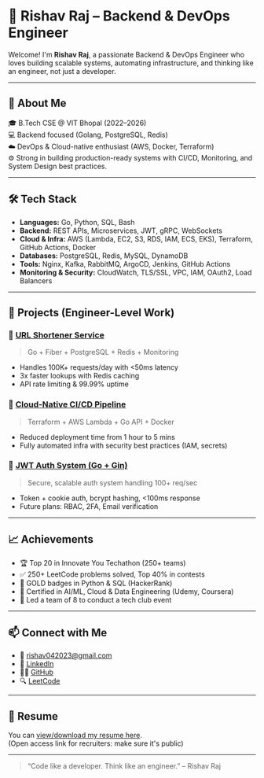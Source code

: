 # 📄 Rishav Raj – Backend & DevOps Engineer

Welcome! I'm **Rishav Raj**, a passionate Backend & DevOps Engineer who loves building scalable systems, automating infrastructure, and thinking like an engineer, not just a developer.

---

## 🧠 About Me

🎓 B.Tech CSE @ VIT Bhopal (2022–2026)  
💻 Backend focused (Golang, PostgreSQL, Redis)  
☁️ DevOps & Cloud-native enthusiast (AWS, Docker, Terraform)  
⚙️ Strong in building production-ready systems with CI/CD, Monitoring, and System Design best practices.

---

## 🛠️ Tech Stack

- **Languages:** Go, Python, SQL, Bash
- **Backend:** REST APIs, Microservices, JWT, gRPC, WebSockets
- **Cloud & Infra:** AWS (Lambda, EC2, S3, RDS, IAM, ECS, EKS), Terraform, GitHub Actions, Docker
- **Databases:** PostgreSQL, Redis, MySQL, DynamoDB
- **Tools:** Nginx, Kafka, RabbitMQ, ArgoCD, Jenkins, GitHub Actions
- **Monitoring & Security:** CloudWatch, TLS/SSL, VPC, IAM, OAuth2, Load Balancers

---

## 📂 Projects (Engineer-Level Work)

### 🔗 [URL Shortener Service](#)
> Go + Fiber + PostgreSQL + Redis + Monitoring  
- Handles 100K+ requests/day with <50ms latency  
- 3x faster lookups with Redis caching  
- API rate limiting & 99.99% uptime

### 🚀 [Cloud-Native CI/CD Pipeline](#)
> Terraform + AWS Lambda + Go API + Docker  
- Reduced deployment time from 1 hour to 5 mins  
- Fully automated infra with security best practices (IAM, secrets)

### 🔐 [JWT Auth System (Go + Gin)](#)
> Secure, scalable auth system handling 100+ req/sec  
- Token + cookie auth, bcrypt hashing, <100ms response  
- Future plans: RBAC, 2FA, Email verification

---

## 📈 Achievements

- 🏆 Top 20 in Innovate You Techathon (250+ teams)  
- ✅ 250+ LeetCode problems solved, Top 40% in contests  
- 🥇 GOLD badges in Python & SQL (HackerRank)  
- 📜 Certified in AI/ML, Cloud & Data Engineering (Udemy, Coursera)  
- 👥 Led a team of 8 to conduct a tech club event

---

## 📫 Connect with Me

- 📧 rishav042023@gmail.com  
- 🔗 [LinkedIn](https://www.linkedin.com/in/rishav-raj-15b077249/)  
- 🧑‍💻 [GitHub](https://github.com/Rishav-R03)  
- 🔍 [LeetCode](https://leetcode.com/u/rishav042023)

---

## 📁 Resume

You can [view/download my resume here]([./RISHAV.pdf](https://github.com/Rishav-R03/resume/blob/main/RISHAV%20RAJ%20Cloud.pdf)).  
(Open access link for recruiters: make sure it's public)

---

> “Code like a developer. Think like an engineer.” – Rishav Raj  
